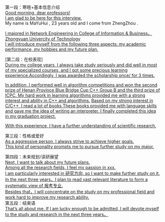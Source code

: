 第一段：寒暄+基本信息介绍  
[Good morning, dear professors!](早上好，亲爱的教授们)  
[I am glad to be here for this interview.](很高兴参加这次面试)  
My name is MaYuHui , 23 years old and I come from ZhengZhou .

[I majored in Network Engineering in College of Information & Business，Zhongyuan Univercity of Technology ](我在中原工学院信息商务学院的网络工程专业学习)  
[I will introduce myself from the following three aspects: my academic performance, my hobbies and my future plan.](我将从以下三个方面介绍自己：我的学习成绩、我的兴趣爱好和我未来的计划)  

[第二段：在校表现]  
[During my college years, I always take study seriously and did well in most of my specialized courses, and I got some precious learning experience.Accordingly, I was awarded the scholarship once/ for 3 times.](在大学期间，我一直在认真对待学习，并且在大多数必修课中都取得了还不错的成绩。同时我也积累了宝贵的学习经验。所以，我也得过3次奖学金。)

[In addition, I performed well in algorithm competitions and won the second prize of Henan Province Blue Bridge Cup C++ Group B and the third prize of ICPC. My hard work in learning algorithms provided me with a strong interest and ability in C++ and algorithms.](此外，我在算法竞赛中表现良好，先后获得了河南省蓝桥杯C++（B组）二等奖，ICPC三等奖，努力学习算法，为我提供了对C++和算法的浓厚兴趣和能力)
[Based on my strong interest in C/C++, I read a lot of books,These books provided me with language skills and gave me the idea of writing an interpreter. I finally completed this idea in my graduation project.](基于对C/C++的浓厚兴趣，我阅读了大量的书籍，这些书籍为我提供了语言功底，使我萌发了写一个解释器的念头，最终我在毕业设计中完成了这个想法)

[With this experience, I have a further understanding of scientific research.](通过这次经历，我对科研有了进一步的认识)

第三段：性格或爱好  
[As a aggressive person, I always strive to achieve higher goals. ](作为一个有进取心的人,我正在努力实现更高的目标)  
[This kind of personality prompts me to pursue further study on my major.](这种性格促使我继续追求我专业上的学习)  

第四段：未来规划/读研展望  
[Next, I want to talk about my future plans. ](接下来，我想谈谈研究生期间的规划。)  
[Among all the research fields, I feel my passion in xxx.](在所有的研究领域中，我对xxx方向最有热情)  
[I am particularly interested in 研究方向, so I want to make further study on it.](因为我对研究方向非常感兴趣,所以想继续在这方面深造)  
[In the next three years，I plan to read vast relevant literature to form a systematic view of 报考专业. ](所以想对其进行进一步的研究。下一个三年内，我计划阅读大量的相关文献，对报考专业形成一个系统的看法)  
[Besides that，I will concentrate on the study on my professional field and work hard to improve my research ability.](除此之外，我会潜心于自己专业领域的学习，努力提高自己的研究能力)  
第五段：结束语  
[That’s all about me. If I am lucky enough to be admitted, I will devote myself to the study and research in the next three years。](这关于我的全部，如果我有幸被录取，我会在未来的三年全身到投入学习中)
